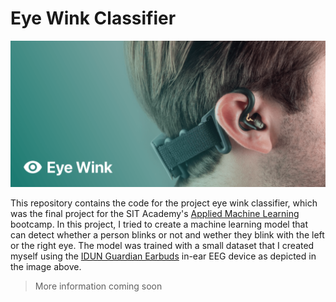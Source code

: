 # Eye Wink Classifier

![A picture of myself with the IDUN Guardian Earbuds](/docs/imgs/thumbnail.png)

This repository contains the code for the project eye wink classifier, which was the final project for the SIT Academy's [Applied Machine Learning](https://learning.constructor.org/remote/applied-machine-learning) bootcamp. In this project, I tried to create a machine learning model that can detect whether a person blinks or not and wether they blink with the left or the right eye. The model was trained with a small dataset that I created myself using the [IDUN Guardian Earbuds](https://iduntechnologies.com/idun-guardian) in-ear EEG device as depicted in the image above.

> More information coming soon
